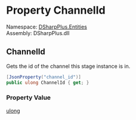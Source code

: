 # Property ChannelId

Namespace: [DSharpPlus.Entities](DSharpPlus.Entities.md)  
Assembly: DSharpPlus.dll

## <a id="DSharpPlus_Entities_DiscordStageInstance_ChannelId"></a>ChannelId

Gets the id of the channel this stage instance is in.

```csharp
[JsonProperty("channel_id")]
public ulong ChannelId { get; }
```

### Property Value

[ulong](https://learn.microsoft.com/dotnet/api/system.uint64)

